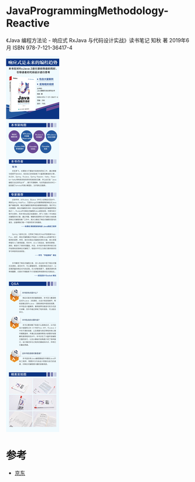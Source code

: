 # JavaProgrammingMethodology-Reactive
 《Java 编程方法论 - 响应式 RxJava 与代码设计实战》读书笔记
知秋 著  2019年6月
ISBN 978-7-121-36417-4

![介绍(from 京东)](https://github.com/arthurlee/JavaProgrammingMethodology-Reactive/blob/master/intro.jpg)

# 参考
- [京东](https://item.jd.com/12615848.html)


